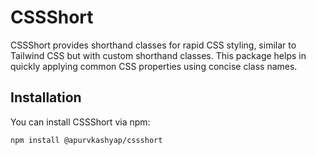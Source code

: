 # CSSShort

CSSShort provides shorthand classes for rapid CSS styling, similar to Tailwind CSS but with custom shorthand classes. This package helps in quickly applying common CSS properties using concise class names.

## Installation

You can install CSSShort via npm:

```bash
npm install @apurvkashyap/cssshort
